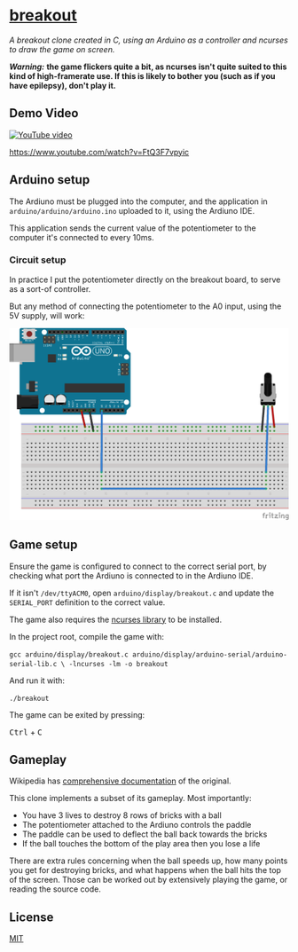 # [breakout](https://github.com/LeoMcA/breakout)

*A breakout clone created in C, using an Arduino as a controller and ncurses to draw the game on screen.*

***Warning:*** **the game flickers quite a bit, as ncurses isn't quite suited to this kind of high-framerate use. If this is likely to bother you (such as if you have epilepsy), don't play it.**

## Demo Video

[![YouTube video](http://img.youtube.com/vi/FtQ3F7vpyic/0.jpg)](https://www.youtube.com/embed/FtQ3F7vpyic?rel=0&amp;showinfo=0)

https://www.youtube.com/watch?v=FtQ3F7vpyic

## Arduino setup

The Ardiuno must be plugged into the computer, and the application in `arduino/arduino/arduino.ino` uploaded to it, using the Ardiuno IDE.

This application sends the current value of the potentiometer to the computer it's connected to every 10ms.

### Circuit setup

In practice I put the potentiometer directly on the breakout board, to serve as a sort-of controller.

But any method of connecting the potentiometer to the A0 input, using the 5V supply, will work:

![Circuit Diagram](https://raw.githubusercontent.com/LeoMcA/breakout/master/documentation/circuit%20diagram.png)

## Game setup

Ensure the game is configured to connect to the correct serial port, by checking what port the Ardiuno is connected to in the Ardiuno IDE.

If it isn't `/dev/ttyACM0`, open `arduino/display/breakout.c` and update the `SERIAL_PORT` definition to the correct value.

The game also requires the [ncurses library][1] to be installed.

In the project root, compile the game with:

`gcc arduino/display/breakout.c arduino/display/arduino-serial/arduino-serial-lib.c \
-lncurses -lm -o breakout`

And run it with:

`./breakout`

The game can be exited by pressing:

<kbd>Ctrl</kbd> + <kbd>C</kbd>

## Gameplay

Wikipedia has [comprehensive documentation][2] of the original.

This clone implements a subset of its gameplay. Most importantly:
* You have 3 lives to destroy 8 rows of bricks with a ball
* The potentiometer attached to the Ardiuno controls the paddle
* The paddle can be used to deflect the ball back towards the bricks
* If the ball touches the bottom of the play area then you lose a life

There are extra rules concerning when the ball speeds up, how many points you get for destroying bricks, and what happens when the ball hits the top of the screen. Those can be worked out by extensively playing the game, or reading the source code.

## License

[MIT](https://github.com/LeoMcA/breakout/blob/master/LICENSE)

[1]: https://www.gnu.org/software/ncurses/ncurses.html
[2]: https://en.wikipedia.org/wiki/Breakout_(video_game)#Gameplay
